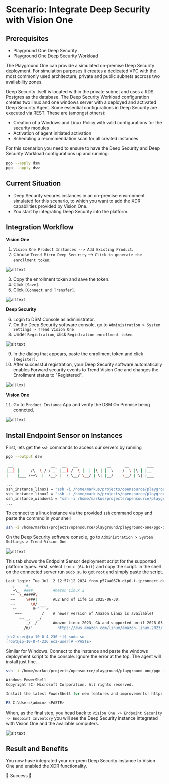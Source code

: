 # Scenario: Integrate Deep Security with Vision One

## Prerequisites

- Playground One Deep Security
- Playground One Deep Security Workload

The Playground One can provide a simulated on-premise Deep Security deployment. For simulation purposes it creates a dedicated VPC with the most commonly used architecture, private and public subnets accross two availability zones. 

Deep Security itself is located within the private subnet and uses a RDS Postgres as the database. The Deep Security Workload configuration creates two linux and one windows server with a deployed and activated Deep Security Agent. Some essential configurations in Deep Security are executed via REST. These are (amongst others):

- Creation of a Windows and Linux Policy with valid configurations for the security modules
- Activation of agent initiated activation
- Scheduling a recommendation scan for all created instances

For this scenarion you need to ensure to have the Deep Security and Deep Security Workload configurations up and running:

```sh
pgo --apply dsm
pgo --apply dsw
```

## Current Situation

- Deep Security secures instances in an on-premise environment simulated for this scenario, to which you want to add the XDR capabilities provided by Vision One.
- You start by integrating Deep Security into the platform.

## Integration Workflow

**Vision One**

1. `Vision One Product Instances --> Add Existing Product`.
2. Choose `Trend Micro Deep Security` --> `Click to generate the enrollment token`.

![alt text](images/ds-integrate-13.png "Vision One")

3. Copy the enrollment token and save the token.
4. Click `[Save]`.
5. Click `[Connect and Transfer]`.

![alt text](images/ds-integrate-14.png "Vision One")

**Deep Security**

6. Login to DSM Console as administrator.
7. On the Deep Security software console, go to `Administration > System Settings > Trend Vision One`
8. Under `Registration`, click `Registration enrollment token`.

![alt text](images/ds-integrate-15.png "Deep Security")

9.  In the dialog that appears, paste the enrollment token and click  `[Register]`.
10. After successful registration, your Deep Security software automatically enables Forward security events to Trend Vision One and changes the Enrollment status to "Registered".

![alt text](images/ds-integrate-16.png "Deep Security")

**Vision One**

11. Go to `Product Instance` App and verify the DSM On Premise being conncted.

![alt text](images/ds-integrate-14b.png "Vision One")

## Install Endpoint Sensor on Instances

First, lets get the `ssh` commands to access our servers by running

```sh
pgo --output dsw
```

```sh
 __                 __   __   __             __      __        ___ 
|__) |     /\  \ / / _` |__) /  \ |  | |\ | |  \    /  \ |\ | |__  
|    |___ /~~\  |  \__> |  \ \__/ \__/ | \| |__/    \__/ | \| |___ 
                                                                   
...
ssh_instance_linux1 = "ssh -i /home/markus/projects/opensource/playground/playground-one/pgo-id-dsm-key-pair.pem -o StrictHostKeyChecking=no ec2-user@3.79.102.108"
ssh_instance_linux2 = "ssh -i /home/markus/projects/opensource/playground/playground-one/pgo-id-dsm-key-pair.pem -o StrictHostKeyChecking=no ubuntu@18.195.62.150"
ssh_instance_windows1 = "ssh -i /home/markus/projects/opensource/playground/playground-one/pgo-id-dsm-key-pair.pem -o StrictHostKeyChecking=no admin@18.153.208.157"
...
```

To connect to a linux instance via the provided `ssh` command copy and paste the commnd in your shell

```sh
ssh -i /home/markus/projects/opensource/playground/playground-one/pgo-id-dsm-key-pair.pem -o StrictHostKeyChecking=no ec2-user@3.79.102.108
```

On the Deep Security software console, go to `Administration > System Settings > Trend Vision One`

![alt text](images/ds-integrate-16.png "Deep Security")

This tab shows the Endpoint Sensor deployment script for the supported platform types. First, select `Linux (64-bit)` and copy the script. In the shell on the connected server run `sudo su` to get `root` and simply paste the script.

```sh
Last login: Tue Jul  2 12:57:12 2024 from p57aa067b.dip0.t-ipconnect.de
   ,     #_
   ~\_  ####_        Amazon Linux 2
  ~~  \_#####\
  ~~     \###|       AL2 End of Life is 2025-06-30.
  ~~       \#/ ___
   ~~       V~' '->
    ~~~         /    A newer version of Amazon Linux is available!
      ~~._.   _/
         _/ _/       Amazon Linux 2023, GA and supported until 2028-03-15.
       _/m/'           https://aws.amazon.com/linux/amazon-linux-2023/

[ec2-user@ip-10-0-4-236 ~]$ sudo su
[root@ip-10-0-4-236 ec2-user]# <PASTE>
```

Similar for Windows. Connect to the instance and paste the windows deployment script to the console.  Ignore the error at the top. The agent will install just fine.

```sh
ssh -i /home/markus/projects/opensource/playground/playground-one/pgo-id-dsm-key-pair.pem -o StrictHostKeyChecking=no admin@18.153.208.157
```

```powershell
Windows PowerShell
Copyright (C) Microsoft Corporation. All rights reserved.

Install the latest PowerShell for new features and improvements! https://aka.ms/PSWindows

PS C:\Users\admin> <PASTE>
```

When, as the final step, you head back to `Vision One -> Endpoint Security -> Endpoint Inventory` you will see the Deep Security instance integrated with Vision One and the available computers.

![alt text](images/ds-integrate-17.png  "Vision One")

## Result and Benefits

You now have integrated your on-prem Deep Security instance to Vision One and enabled the XDR functionality.

🎉 Success 🎉
